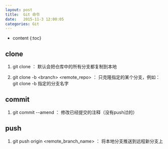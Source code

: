 ```yaml
---
layout: post
title:  Git 命令
date:   2015-11-3 12:00:05
categories: Git
---
```


* content
{:toc}

## clone

1. git clone ： 默认会把仓库中的所有分支都复制到本地

2. git clone -b &lt;branch&gt; &lt;remote_repo&gt; ： 只克隆指定的某个分支，例如： git clone -b 指定的分支名字

## commit

1. git commit --amend ： 修改已经提交的注释（没有push过的）

## push

1. git push origin &lt;remote_branch_name&gt; ： 将本地分支推送到远程新分支上

